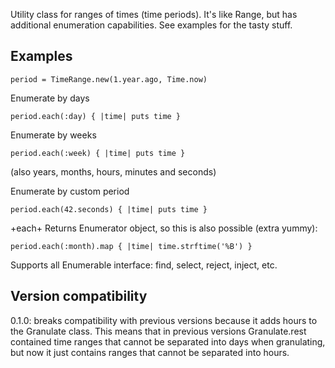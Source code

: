 Utility class for ranges of times (time periods). It's like Range, but has
additional enumeration capabilities. See examples for the tasty stuff.

Examples
--------

    period = TimeRange.new(1.year.ago, Time.now)

Enumerate by days

    period.each(:day) { |time| puts time }

Enumerate by weeks

    period.each(:week) { |time| puts time }

(also years, months, hours, minutes and seconds)

Enumerate by custom period

    period.each(42.seconds) { |time| puts time }

+each+ Returns Enumerator object, so this is also possible (extra yummy):

    period.each(:month).map { |time| time.strftime('%B') }

Supports all Enumerable interface: find, select, reject, inject, etc.


Version compatibility
--------
0.1.0: breaks compatibility with previous versions because it adds hours to the
Granulate class. This means that in previous versions Granulate.rest contained
time ranges that cannot be separated into days when granulating, but now it
just contains ranges that cannot be separated into hours.



